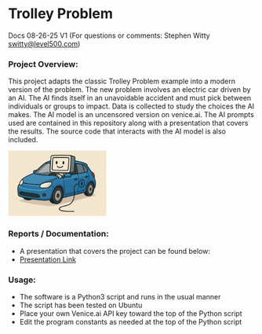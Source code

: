 # Trolley Problem
Docs 08-26-25 V1 (For questions or comments:  Stephen Witty switty@level500.com)  

### Project Overview:
This project adapts the classic Trolley Problem example into a modern version of the problem. The new problem involves an electric car driven by an AI. The AI finds itself in an unavoidable accident and must pick between individuals or groups to impact.  Data is collected to study the choices the AI makes. The AI model is an uncensored version on venice.ai. The AI prompts used are contained in this repository along with a presentation that covers the results.  The source code that interacts with the AI model is also included.

<img src="Pics/car.png" width="200">

### Reports / Documentation:
- A presentation that covers the project can be found below:
- [Presentation Link](https://github.com/switty42/Trolley_Problem/blob/main/Presentations/Trolley_Problem_082525.pdf)

### Usage:

- The software is a Python3 script and runs in the usual manner
- The script has been tested on Ubuntu
- Place your own Venice.ai API key toward the top of the Python script
- Edit the program constants as needed at the top of the Python script
